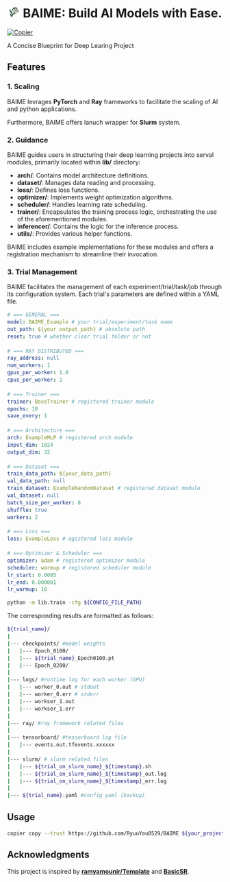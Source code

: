# <img src="assets/baime_logo.png" width="30"> BAIME: Build AI Models with Ease.

[![Copier](https://img.shields.io/endpoint?url=https://raw.githubusercontent.com/copier-org/copier/master/img/badge/badge-black.json)](https://github.com/copier-org/copier)

A Concise Blueprint for Deep Learing Project

## Features

### 1. Scaling

BAIME levrages **PyTorch** and **Ray** frameworks to facilitate the scaling of AI and python applications. 

Furthermore, BAIME offers lanuch wrapper for **Slurm** system.

### 2. Guidance
BAIME guides users in structuring their deep learning projects into serval modules, primarily located within **lib/** directory:

- **arch/**: Contains model architecture definitions.
- **dataset/**: Manages data reading and processing.
- **loss/**: Defines loss functions.
- **optimizer/**: Implements weight optimization algorithms.
- **scheduler/**: Handles learning rate scheduling.
- **trainer/**: Encapsulates the training process logic, orchestrating the use of the aforementioned modules.
- **inferencer/**: Contains the logic for the inference process.
- **utils/**: Provides various helper functions.

BAIME includes example implementations for these modules and offers a registration mechanism to streamline their invocation.

### 3. Trial Management

BAIME facilitates the management of each experiment/trial/task/job through its configuration system. Each trial's parameters are defined within a YAML file.

```yaml
# === GENERAL ===
model: BAIME_Example # your trial/experiment/task name
out_path: ${your_output_path} # absolute path
reset: true # whether clear trial folder or not

# === RAY DISTRIBUTED ===
ray_address: null
num_workers: 1
gpus_per_worker: 1.0
cpus_per_worker: 2

# === Trainer ===
trainer: BaseTrainer # registered trainer module
epochs: 10
save_every: 1

# === Architecture ===
arch: ExampleMLP # registered arch module
input_dim: 1024
output_dim: 32

# === Dataset ===
train_data_path: ${your_data_path}
val_data_path: null
train_dataset: ExampleRandomDataset # registered dataset module
val_dataset: null
batch_size_per_worker: 8
shuffle: true
workers: 2

# === Loss ===
loss: ExampleLoss # egistered loss module

# === Optimizer & Scheduler ===
optimizer: adam # registered optimizer module
scheduler: warmup # registered scheduler module
lr_start: 0.0005
lr_end: 0.000001
lr_warmup: 10
```

```bash
python -m lib.train -cfg ${CONFIG_FILE_PATH}
```

The corresponding results are formatted as follows:

```bash
${trial_name}/
|
|--- checkpoints/ #model weights
|   |--- Epoch_0100/
|   |--- ${trial_name}_Epoch0100.pt
|   |--- Epoch_0200/
|
|--- logs/ #runtime log for each worker (GPU)
|   |--- worker_0.out # stdout
|   |--- worker_0.err # stderr
|   |--- workser_1.out
|   |--- workser_1.err
|
|--- ray/ #ray framework related files
|
|--- tensorboard/ #tensorboard log file
|   |--- events.out.tfevents.xxxxxx
|
|--- slurm/ # slurm related files
|   |--- ${trial_on_slurm_name}_${timestamp}.sh
|   |--- ${trial_on_slurm_name}_${timestamp}_out.log
|   |--- ${trial_on_slurm_name}_${timestamp}_err.log
|   
|--- ${trial_name}.yaml #config yaml (backup)
```

## Usage

```bash
copier copy --trust https://github.com/RyuuYou0529/BAIME ${your_project_workspace}
```

## Acknowledgments
This project is inspired by **[ramyamounir/Template](https://github.com/ramyamounir/Template)** and **[BasicSR](https://github.com/XPixelGroup/BasicSR)**.